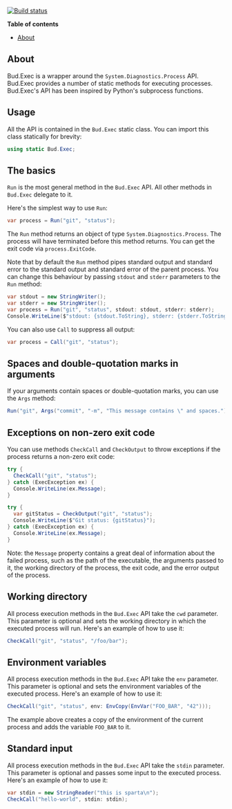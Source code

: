 [![Build status](https://ci.appveyor.com/api/projects/status/r09w19qpguhsv28c/branch/master?svg=true)](https://ci.appveyor.com/project/urbas/bud-exec/branch/master)


__Table of contents__

* [About](#about)


## About

Bud.Exec is a wrapper around the `System.Diagnostics.Process` API. Bud.Exec provides a number of static methods for executing processes. Bud.Exec's API has been inspired by Python's subprocess functions.

## Usage

All the API is contained in the `Bud.Exec` static class. You can import this class statically for brevity:

```csharp
using static Bud.Exec;
```

## The basics

`Run` is the most general method in the `Bud.Exec` API. All other methods in `Bud.Exec` delegate to it.

Here's the simplest way to use `Run`:

```csharp
var process = Run("git", "status");
```

The `Run` method returns an object of type `System.Diagnostics.Process`. The process will have terminated before this method returns. You can get the exit code via `process.ExitCode`.

Note that by default the `Run` method pipes standard output and standard error to the standard output and standard error of the parent process. You can change this behaviour by passing `stdout` and `stderr` parameters to the `Run` method:

```csharp
var stdout = new StringWriter();
var stderr = new StringWriter();
var process = Run("git", "status", stdout: stdout, stderr: stderr);
Console.WriteLine($"stdout: {stdout.ToString}, stderr: {stderr.ToString()}");
```

You can also use `Call` to suppress all output:

```csharp
var process = Call("git", "status");
```

## Spaces and double-quotation marks in arguments

If your arguments contain spaces or double-quotation marks, you can use the `Args` method:

```csharp
Run("git", Args("commit", "-m", "This message contains \" and spaces."));
```

## Exceptions on non-zero exit code

You can use methods `CheckCall` and `CheckOutput` to throw exceptions if the process returns a non-zero exit code:

```csharp
try {
  CheckCall("git", "status");
} catch (ExecException ex) {
  Console.WriteLine(ex.Message);
}
```

```csharp
try {
  var gitStatus = CheckOutput("git", "status");
  Console.WriteLine($"Git status: {gitStatus}");
} catch (ExecException ex) {
  Console.WriteLine(ex.Message);
}
```

Note: the `Message` property contains a great deal of information about the failed process, such as the path of the executable, the arguments passed to it, the working directory of the process, the exit code, and the error output of the process.

## Working directory

All process execution methods in the `Bud.Exec` API take the `cwd` parameter. This parameter is optional and sets the working directory in which the executed process will run. Here's an example of how to use it:

```csharp
CheckCall("git", "status", "/foo/bar");
```

## Environment variables

All process execution methods in the `Bud.Exec` API take the `env` parameter. This parameter is optional and sets the environment variables of the executed process. Here's an example of how to use it:

```csharp
CheckCall("git", "status", env: EnvCopy(EnvVar("FOO_BAR", "42")));
```

The example above creates a copy of the environment of the current process and adds the variable `FOO_BAR` to it.

## Standard input

All process execution methods in the `Bud.Exec` API take the `stdin` parameter. This parameter is optional and passes some input to the executed process. Here's an example of how to use it:

```csharp
var stdin = new StringReader("this is sparta\n");
CheckCall("hello-world", stdin: stdin);
```